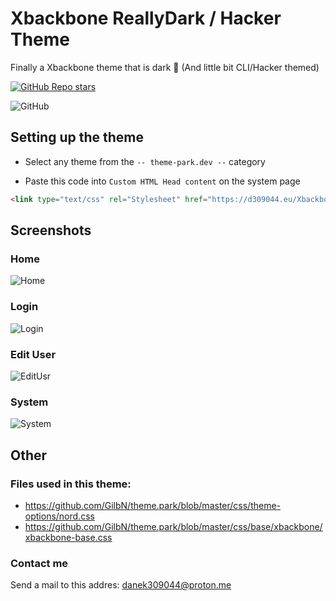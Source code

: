 # Xbackbone ReallyDark / Hacker Theme
Finally a Xbackbone theme that is dark 👀 (And little bit CLI/Hacker themed)

[![GitHub Repo stars](https://img.shields.io/github/stars/danek309044/Xbackbone-DarkTheme?style=for-the-badge)](https://img.shields.io/github/stars/danek309044/xbackbone-darktheme?style=for-the-badge)

![GitHub](https://img.shields.io/github/license/danek309044/Xbackbone-DarkTheme?style=for-the-badge)



## Setting up the theme
* Select any theme from the `-- theme-park.dev --` category

* Paste this code into `Custom HTML Head content` on the system page
```html
<link type="text/css" rel="Stylesheet" href="https://d309044.eu/Xbackbone-DarkTheme/theme.css"/>
```
    
## Screenshots

### Home
![Home](https://files.d309044.eu/Yimi1/QobocirE71.png/raw)

### Login
![Login](https://files.d309044.eu/Yimi1/SAJEGUFi47.png/raw)

### Edit User
![EditUsr](https://files.d309044.eu/Yimi1/ZaXAQuLI66.png/raw)

### System
![System](https://files.d309044.eu/Yimi1/diRoNEcO71.png/raw)


## Other
### Files used in this theme:
* https://github.com/GilbN/theme.park/blob/master/css/theme-options/nord.css
* https://github.com/GilbN/theme.park/blob/master/css/base/xbackbone/xbackbone-base.css
### Contact me
Send a mail to this addres: danek309044@proton.me
